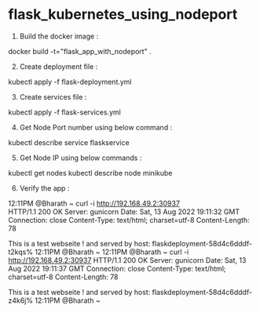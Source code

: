 # flask_kubernetes_using_nodeport

1) Build the docker image :

docker build -t="flask_app_with_nodeport" .



2) Create deployment file :

kubectl apply -f flask-deployment.yml   





3) Create services file :

kubectl apply -f flask-services.yml  



4) Get Node Port number using below command :

kubectl describe service flaskservice   




5) Get Node IP using below commands :

kubectl get nodes 
kubectl describe node minikube   


6) Verify the app :


12:11PM @Bharath ~ curl -i http://192.168.49.2:30937        
HTTP/1.1 200 OK
Server: gunicorn
Date: Sat, 13 Aug 2022 19:11:32 GMT
Connection: close
Content-Type: text/html; charset=utf-8
Content-Length: 78

This is a test webseite ! and served by host: flaskdeployment-58d4c6dddf-t2kqs%                                                                                                        12:11PM @Bharath ~ 
12:11PM @Bharath ~ curl -i http://192.168.49.2:30937
HTTP/1.1 200 OK
Server: gunicorn
Date: Sat, 13 Aug 2022 19:11:37 GMT
Connection: close
Content-Type: text/html; charset=utf-8
Content-Length: 78

This is a test webseite ! and served by host: flaskdeployment-58d4c6dddf-z4k6j%                                                                                                        12:11PM @Bharath ~ 




